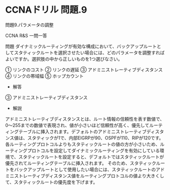 # CCNAドリル 問題.9

問題9.パラメータの調整

CCNA R&S 一問一答

問題
ダイナミックルーティングが有効な構成において、バックアップルートとしてスタティックルートを選択させたい場合には、どのパラメータを調整すればよいですか。選択肢の中から正しいものを1つ選びなさい。

① リンクのコスト
② リンクの遅延
③ アドミニストレーティブディスタンス
④ リンクの帯域幅
⑤ ホップカウント

- 解答

③ アドミニストレーティブディスタンス

- 解説

アドミニストレーティブディスタンスとは、ルート情報の信頼性を表す数値で、0～255までの数値で表現され、値が小さいほど信頼性が高く、優先してルーティングテーブルに挿入されます。デフォルトのアドミニストレーティブディスタンス値は、スタティックが1で、内部EIGRPが90、OSPFが110、RIPが120です。
各ルーティングプロトコルよりもスタティックルートの値の方が小さいため、ルーティングプロトコルを設定してダイナミックルーティングを有効にしている環境で、スタティックルートを設定すると、デフォルトではスタティックルートが優先されてルーティングテーブルに挿入されます。
そのため、スタティックルートをバックアップルートとして使用したい場合には、スタティックルートのアドミニストレーティブディスタンス値をルーティングプロトコルの値より大きくして、スタティックルートの優先度を下げます。